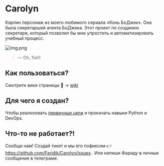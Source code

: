 # Carolyn
Кэрлин персонаж из моего любимого сериала «Конь БоДжек». Она была секретаршей агента БоДжека. Этот проект по созданию секретаря, который позволил бы мне упростить и автоматизировать учебный процесс.

![img.png](https://cdn.discordapp.com/attachments/656494719957729280/867117788618817536/farid-carolyn.png)

>— Oh, fish!

## Как пользоваться?
Смотрите вики страницы 👀 → [wiki](https://github.com/Faridik/Carolyn/wiki/%D0%9D%D0%B0%D1%87%D0%B0%D0%BB%D0%BE)

## Для чего я создан?
Чтобы реализовать [первичные цели](https://github.com/Faridik/Carolyn/issues/1) и прокачать навыки Python и DevOps.

## Что-то не работает?!
Сообщи нам! Создай тикет и мы его пофиксим 👉 https://github.com/Faridik/Carolyn/issues . Или напиши Фариду в личные сообщения в телеграме.
